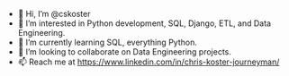 - 👋 Hi, I’m @cskoster
- 👀 I’m interested in Python development, SQL, Django, ETL, and Data Engineering. 
- 🌱 I’m currently learning SQL, everything Python.
- 💞️ I’m looking to collaborate on Data Engineering projects.
- 📫 Reach me at https://www.linkedin.com/in/chris-koster-journeyman/


<!---
cskoster/cskoster is a ✨ special ✨ repository because its `README.md` (this file) appears on your GitHub profile.
You can click the Preview link to take a look at your changes.
--->
